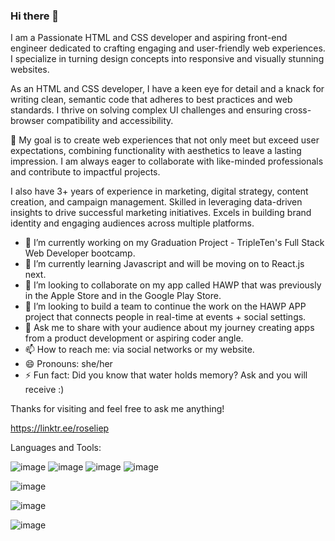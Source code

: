 ### Hi there 👋

I am a Passionate HTML and CSS developer and aspiring front-end engineer dedicated to crafting engaging and user-friendly web experiences. I specialize in turning design concepts into responsive and visually stunning websites.

As an HTML and CSS developer, I have a keen eye for detail and a knack for writing clean, semantic code that adheres to best practices and web standards. I thrive on solving complex UI challenges and ensuring cross-browser compatibility and accessibility.

🌟 My goal is to create web experiences that not only meet but exceed user expectations, combining functionality with aesthetics to leave a lasting impression. I am always eager to collaborate with like-minded professionals and contribute to impactful projects.

I also have 3+ years of experience in marketing, digital strategy, content creation, and campaign management. Skilled in leveraging data-driven insights to drive successful marketing initiatives. Excels in building brand identity and engaging audiences across multiple platforms.

- 🔭 I’m currently working on my Graduation Project - TripleTen's Full Stack Web Developer bootcamp.
- 🌱 I’m currently learning Javascript and will be moving on to React.js next.
- 👯 I’m looking to collaborate on my app called HAWP that was previously in the Apple Store and in the Google Play Store. 
- 🤔 I’m looking to build a team to continue the work on the HAWP APP project that connects people in real-time at events + social settings.
- 💬 Ask me to share with your audience about my journey creating apps from a product development or aspiring coder angle. 
- 📫 How to reach me: via social networks or my website. 
- 😄 Pronouns: she/her
- ⚡ Fun fact: Did you know that water holds memory? Ask and you will receive :)

Thanks for visiting and feel free to ask me anything! 

https://linktr.ee/roseliep

Languages and Tools:

![image](https://github.com/roseliep/roseliep/assets/149915376/2a70c668-1509-48b4-a261-0be0a348475d) ![image](https://github.com/roseliep/roseliep/assets/149915376/67d4c09f-5c4c-4049-a2f4-207ef2a0d4f7) ![image](https://github.com/roseliep/roseliep/assets/149915376/9037503b-4045-4c3e-bdfd-398849fe9816) ![image](https://github.com/roseliep/roseliep/assets/149915376/4a21f8ac-7a40-42ea-9337-a6bac25a7607) 


![image](https://github.com/roseliep/roseliep/assets/149915376/d7780fa7-c090-4885-b221-bb6889c6e83b)

![image](https://github.com/roseliep/roseliep/assets/149915376/83ac2d11-e6a9-4e6b-b358-28cb36bd7dd2)

![image](https://github.com/roseliep/roseliep/assets/149915376/5b7d5741-1aee-4a21-ae88-c3823cea50b7)








